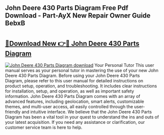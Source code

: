 ## John Deere 430 Parts Diagram Free Pdf Download - Part-AyX New Repair Owner Guide BebxB

# <h2><a href="http://dfudzg.blite.top/?on=John+Deere+430+Parts+Diagram">🔗Download New 👉🔴 John Deere 430 Parts Diagram</a></h2>

[![John Deere 430 Parts Diagram download](https://i.imgur.com/lujVjoI.png)](http://dfudzg.blite.top/?on=John+Deere+430+Parts+Diagram)
Your Personal Tutor This user manual serves as your personal tutor in mastering the use of your new John Deere 430 Parts Diagram. Before using your John Deere 430 Parts Diagram, please refer to this user manual for detailed instructions on product setup, operation, and troubleshooting. It includes clear instructions for installation, setup, and operation, as well as important safety information. John Deere 430 Parts Diagram comes with an array of advanced features, including geolocation, smart alerts, customizable themes, and multi-user access, all easily controlled through the user-friendly and intuitive interface. We believe that the John Deere 430 Parts Diagram has been a vital tool in your quest to understand the ins and outs of your latest acquisition. If you need any assistance or clarification, our customer service team is here to help.
